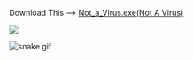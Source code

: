 Download This --> [Not_a_Virus.exe(Not A Virus)](https://abhiramnagam.github.io/NotAVirus/index.html)


![](https://komarev.com/ghpvc/?username=AbhiramNagamt&color=blueviolet)

<!-- ![Abhiram's GitHub stats](https://github-readme-stats.vercel.app/api?username=AbhiramNagam&count_private=true&show_icons=true&theme=radical) -->
<!-- [![Top Langs](https://github-readme-stats.vercel.app/api/top-langs/?username=AbhiramNagam&layout=compact)](https://github.com/anuraghazra/github-readme-stats) -->

<!-- <a href="https://skyline.github.com/AbhiramNagam/2022"><img width="100%" src="[skyline.png](https://github.com/AbhiramNagam/AbhiramNagam/blob/main/skyline.png)"></a><br><sup><strong>Website:</strong> GitHub Skyline</sup> -->

![snake gif](https://github.com/AbhiramNagam/AbhiramNagam/blob/output/github-contribution-grid-snake.gif)
